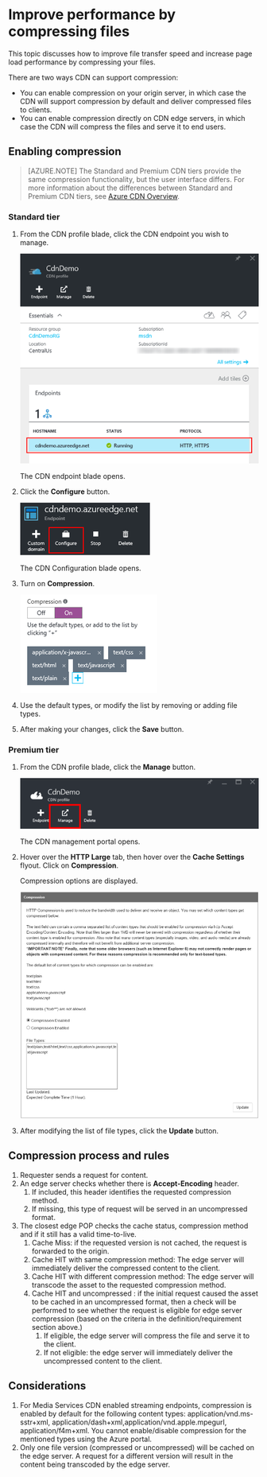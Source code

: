 <properties 
    pageTitle="CDN - Improve performance by compressing files" 
    description="You can improve file transfer speed and increases page load performance by compressing your files." 
    services="cdn" 
    documentationCenter=".NET" 
    authors="camsoper" 
    manager="dwrede" 
    editor=""/>

<tags 
    ms.service="cdn" 
    ms.workload="tbd" 
    ms.tgt_pltfrm="na" 
    ms.devlang="na" 
    ms.topic="article" 
    ms.date="12/02/2015" 
    ms.author="casoper"/>

# Improve performance by compressing files

This topic discusses how to improve file transfer speed and increase page load performance by compressing your files.

There are two ways CDN can support compression: 

- You can enable compression on your origin server, in which case the CDN will support compression by default and deliver compressed files to clients. 
- You can enable compression directly on CDN edge servers, in which case the CDN will compress the files and serve it to end users.

## Enabling compression

> [AZURE.NOTE] The Standard and Premium CDN tiers provide the same compression functionality, but the user interface differs.  For more information about the differences between Standard and Premium CDN tiers, see [Azure CDN Overview](cdn-overview.md).

### Standard tier

1. From the CDN profile blade, click the CDN endpoint you wish to manage.
    
    ![CDN profile blade endpoints](./media/cdn-file-compression/cdn-endpoints.png)

    The CDN endpoint blade opens.

2. Click the **Configure** button.

    ![CDN profile blade manage button](./media/cdn-file-compression/cdn-config-btn.png)
    
    The CDN Configuration blade opens.
    
3. Turn on **Compression**.
    
    ![CDN compression options](./media/cdn-file-compression/cdn-compress-standard.png)
    
4. Use the default types, or modify the list by removing or adding file types.

5. After making your changes, click the **Save** button.

### Premium tier

1. From the CDN profile blade, click the **Manage** button.

    ![CDN profile blade manage button](./media/cdn-file-compression/cdn-manage-btn.png)
    
    The CDN management portal opens.
    
2. Hover over the **HTTP Large** tab, then hover over the **Cache Settings** flyout.  Click on **Compression**.
    
    Compression options are displayed.
    
    ![File compression](./media/cdn-file-compression/cdn-compress-files.png)
    
3. After modifying the list of file types, click the **Update** button.


## Compression process and rules

1. Requester sends a request for content.
2. An edge server checks whether there is **Accept-Encoding** header.
    1. If included, this header identifies the requested compression method.
    1. If missing, this type of request will be served in an uncompressed format.
3.  The closest edge POP checks the cache status, compression method and if it still has a valid time-to-live.
    1.  Cache Miss:  if the requested version is not cached, the request is forwarded to the origin.
    2.  Cache HIT with same compression method: The edge server will immediately deliver the compressed content to the client.
    3.  Cache HIT with different compression method: The edge server will transcode the asset to the requested compression method. 
    4.  Cache HIT and uncompressed : if the initial request caused the asset to be cached in an uncompressed format, then a check will be performed to see whether the request is eligible for edge server compression (based on the criteria in the definition/requirement section above.)
        1.  If eligible, the edge server will compress the file and serve it to the client.
        2.  If not eligible: the edge server will immediately deliver the uncompressed content to the client. 



## Considerations 

1. For Media Services CDN enabled streaming endpoints, compression is enabled by default for the following content types: application/vnd.ms-sstr+xml, application/dash+xml,application/vnd.apple.mpegurl, application/f4m+xml. You cannot enable/disable compression for the mentioned types using the Azure portal.  
2. Only one file version (compressed or uncompressed) will be cached on the edge server. A request for a different version will result in the content being transcoded by the edge server.  
